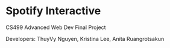 # Spotify Interactive

CS499 Advanced Web Dev Final Project

Developers: ThuyVy Nguyen, Kristina Lee, Anita Ruangrotsakun

